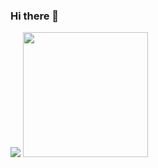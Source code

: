 ### Hi there 👋

<img src="http://mazassumnida.wtf/api/generate_badge?boj=qu3230" /> <img src="https://github-readme-stats.vercel.app/api?username=hyeonsook95&show_icons=true&theme=gotham" width=200/>


<!--
**hyeonsook95/hyeonsook95** is a ✨ _special_ ✨ repository because its `README.md` (this file) appears on your GitHub profile.

Here are some ideas to get you started:

- 🔭 I’m currently working on ...
- 🌱 I’m currently learning ...
- 👯 I’m looking to collaborate on ...
- 🤔 I’m looking for help with ...
- 💬 Ask me about ...
- 📫 How to reach me: ...
- 😄 Pronouns: ...
- ⚡ Fun fact: ...
-->
